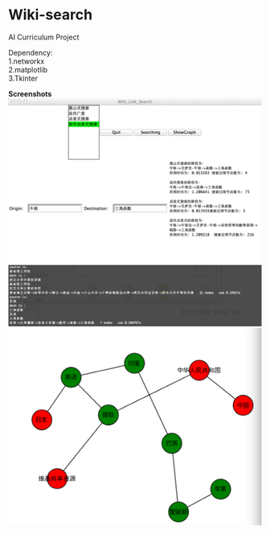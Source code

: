 Wiki-search
===========

AI Curriculum Project  
  
  
Dependency:  
1.networkx  
2.matplotlib  
3.Tkinter  

**Screenshots**  
  ![github screen1](/images/screen1.png)  
  ![github screen2](/images/screen2.png)  
  ![github screen3](/images/screen3.png)  

